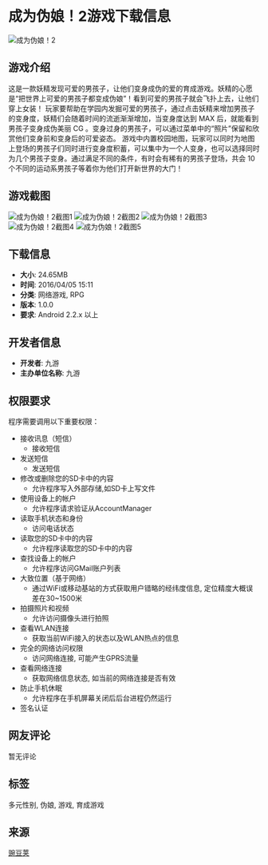 # 成为伪娘！2游戏下载信息

![成为伪娘！2](https://android-artworks.25pp.com/fs08/2020/04/12/7/109_f45bf5a95f2f712cf7e05cdfb831b72e_con_130x130.png)

## 游戏介绍

这是一款妖精发现可爱的男孩子，让他们变身成伪的爱的育成游戏。妖精的心愿是“把世界上可爱的男孩子都变成伪娘”！看到可爱的男孩子就会飞扑上去，让他们穿上女装！ 玩家要帮助在学园内发掘可爱的男孩子，通过点击妖精来增加男孩子的变身度，妖精们会随着时间的流逝渐渐增加，当变身度达到 MAX 后，就能看到男孩子变身成伪美丽 CG 。变身过身的男孩子，可以通过菜单中的“照片”保留和欣赏他们变身前和变身后的可爱姿态。 游戏中内置校园地图，玩家可以同时为地图上登场的男孩子们同时进行变身度积蓄，可以集中为一个人变身，也可以选择同时为几个男孩子变身。通过满足不同的条件，有时会有稀有的男孩子登场，共会 10 个不同的运动系男孩子等着你为他们打开新世界的大门！

## 游戏截图

![成为伪娘！2截图1](https://android-screenimgs.25pp.com/fs08/2020/04/12/10/109_7ff8b3112481a60b6e303af23e9df4d7_234x360.jpg)
![成为伪娘！2截图2](https://android-screenimgs.25pp.com/fs08/2020/04/12/2/109_20f5a25370cd95b8fe8698b4dbd734cb_234x360.jpg)
![成为伪娘！2截图3](https://android-screenimgs.25pp.com/fs08/2020/04/12/3/109_348e23314ef0c35e04679f3eac9d573d_234x360.jpg)
![成为伪娘！2截图4](https://android-screenimgs.25pp.com/fs08/2020/04/12/11/109_6fbf4e378e94ab726dcfd826e64e3ecc_234x360.jpg)
![成为伪娘！2截图5](https://android-screenimgs.25pp.com/fs08/2020/04/12/11/109_4d5da5a1cc3d0dc986600d895c418a7f_234x360.jpg)

## 下载信息

- **大小**: 24.65MB
- **时间**: 2016/04/05 15:11
- **分类**: 网络游戏, RPG
- **版本**: 1.0.0
- **要求**: Android 2.2.x 以上

## 开发者信息

- **开发者**: 九游
- **主办单位名称**: 九游

## 权限要求

程序需要调用以下重要权限：

- 接收讯息（短信）
  - 接收短信
- 发送短信
  - 发送短信
- 修改或删除您的SD卡中的内容
  - 允许程序写入外部存储,如SD卡上写文件
- 使用设备上的帐户
  - 允许程序请求验证从AccountManager
- 读取手机状态和身份
  - 访问电话状态
- 读取您的SD卡中的内容
  - 允许程序读取您的SD卡中的内容
- 查找设备上的帐户
  - 允许程序访问GMail账户列表
- 大致位置（基于网络）
  - 通过WiFi或移动基站的方式获取用户错略的经纬度信息, 定位精度大概误差在30~1500米
- 拍摄照片和视频
  - 允许访问摄像头进行拍照
- 查看WLAN连接
  - 获取当前WiFi接入的状态以及WLAN热点的信息
- 完全的网络访问权限
  - 访问网络连接, 可能产生GPRS流量
- 查看网络连接
  - 获取网络信息状态, 如当前的网络连接是否有效
- 防止手机休眠
  - 允许程序在手机屏幕关闭后后台进程仍然运行
- 签名认证

## 网友评论

暂无评论

## 标签

多元性别, 伪娘, 游戏, 育成游戏

## 来源

[豌豆荚](https://www.wandoujia.com/apps/6761447)
